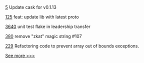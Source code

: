 
[5](https://github.com/hyperledger/homebrew-solang/pull/5) Update cask for v0.1.13

[125](https://github.com/hyperledger/iroha-javascript/pull/125) feat: update lib with latest proto

[3640](https://github.com/hyperledger/fabric/pull/3640) unit test flake in leadership transfer

[380](https://github.com/hyperledger-labs/fabric-token-sdk/pull/380) remove "zkat" magic string #107

[229](https://github.com/hyperledger/fabric-sdk-java/pull/229) Refactoring code to prevent array out of bounds exceptions.


[See more >>>](https://start-here.hyperledger.org/pull-requests)
